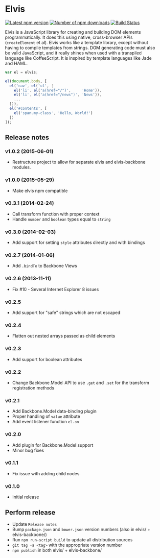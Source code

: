 # Elvis

[![Latest npm version](https://img.shields.io/npm/v/elvis.svg?style=flat)](https://www.npmjs.org/package/elvis)
[![Number of npm downloads](https://img.shields.io/npm/dm/elvis.svg?style=flat)](https://www.npmjs.org/package/elvis)
[![Build Status](https://img.shields.io/travis/myme/elvis.svg?style=flat)](https://travis-ci.org/myme/elvis)

Elvis is a JavaScript library for creating and building DOM elements programmatically. It does this using native, cross-browser APIs (`createElement` et al). Elvis works like a template library, except without having to compile templates from strings. DOM generating code must also be valid JavaScript, and it really shines when used with a transpiled language like CoffeeScript. It is inspired by template languages like Jade and HAML.

```javascript
var el = elvis;

el(document.body, [
  el('nav', el('ul', [
    el('li', el('a(href="/")',     'Home')),
    el('li', el('a(href="/news")', 'News')),
    ...
  ])),
  el('#contents', [
    el('span.my-class', 'Hello, World!')
  ])
]);
```

## Release notes

### v1.0.2 (2015-06-01)

 * Restructure project to allow for separate elvis and elvis-backbone modules.

### v1.0.0 (2015-05-29)

 * Make elvis npm compatible

### v0.3.1 (2014-02-24)

 * Call transform function with proper context
 * Handle `number` and `boolean` types equal to `string`

### v0.3.0 (2014-02-03)

 * Add support for setting `style` attributes directly and with bindings

### v0.2.7 (2014-01-06)

 * Add `.bindTo` to Backbone Views

### v0.2.6 (2013-11-11)

 * Fix #10 - Several Internet Explorer 8 issues

### v0.2.5

 * Add support for "safe" strings which are not escaped

### v0.2.4

 * Flatten out nested arrays passed as child elements

### v0.2.3

 * Add support for boolean attributes

### v0.2.2

 * Change Backbone.Model API to use `.get` and `.set` for the transform
   registration methods

### v0.2.1

 * Add Backbone.Model data-binding plugin
 * Proper handling of `value` attribute
 * Add event listener function `el.on`

### v0.2.0

 * Add plugin for Backbone.Model support
 * Minor bug fixes

### v0.1.1

 * Fix issue with adding child nodes

### v0.1.0

 * Initial release

## Perform release

 * Update `Release notes`
 * Bump `package.json` and `bower.json` version numbers (also in elvis/ + elvis-backbone/)
 * Run `npm run-script build` to update all distribution sources
 * `git tag -a <tag>` with the appropriate version number
 * `npm publish` in both elvis/ + elvis-backbone/
